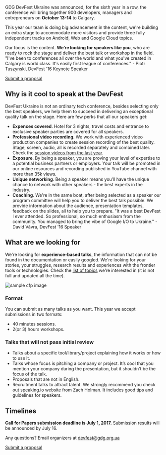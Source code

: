 GDG DevFest Ukraine was announced, for the sixth year in a row, the conference will bring together 900 developers, managers and entrepreneurs on **October 13-14** to Calgary.

This year our team is doing big advancement in the content, we're building an extra stage to accommodate more visitors and provide three fully independent tracks on Android, Web and Google Cloud topics.

Our focus is the content. **We’re looking for speakers like you**, who are ready to rock the stage and deliver the best talk or workshop in the field. "I've been to conferences all over the world and what you've created in Calgary is world class. It's easily first league of conferences." - Piotr Tuszynski, DevFest '16 Keynote Speaker

<div layout horizontal center-justified> <a href="http://bit.ly/df17-c4p" rel="noopener noreferrer"> <paper-button primary>Submit a proposal</paper-button> </a> </div>

## Why is it cool to speak at the DevFest

DevFest Ukraine is not an ordinary tech conference, besides selecting only the best speakers, we help them to succeed in delivering an exceptional quality talk on the stage. Here are few perks that all our speakers get:

- **Expences covered**. Hotel for 3 nights, travel costs and entrance to exclusive speaker parties are covered for all speakers.
- **Professional video recording**. We work with experienced video production companies to create session recording of the best quality. Stage, screen, audio, all is recorded separately and combined later. Check the [session videos from the last year](https://www.youtube.com/watch?v=VOwUnBkqmo4).
- **Exposure**. By being a speaker, you are proving your level of expertise to a potential business partners or employers. Your talk will be promoted in our online resources and recording published in YouTube channel with more than 35k views.
- **Unique networking**. Being a speaker means you’ll have the unique chance to network with other speakers - the best experts in the industry.
- **Coaching**. We're in the same boat, after being selected as a speaker our program committee will help you to deliver the best talk possible. We provide information about the audience, presentation templates, feedback on the slides, all to help you to prepare. "It was a best DevFest I ever attended. So professional, so much enthusiasm from the community. You managed to bring the vibe of Google I/O to Ukraine." - David Vávra, DevFest '16 Speaker

## What are we looking for

We're looking for **experience-based talks**, the information that can not be found in the documentation or easily googled. We're looking for your stories, your struggles, research results and experiences with the frontier tools or technologies. Check the [list of topics](https://docs.google.com/document/d/18eGvBr6wdlXsfiZM4EK6SubfL3G1RWj-ABTBN9pngNg/edit?usp=sharing) we're interested in (it is not full and updated all the time).

![sample cfp image](/images/posts/c4p.jpg)

### Format

You can submit as many talks as you want. This year we accept submissions in two formats:

- 40 minutes sessions.
- 2(or 3) hours workshops.

### Talks that will not pass initial review

- Talks about a specific tool/library/project explaining how it works or how to use it.
- Talks whose focus is pitching a company or project. It’s cool that you mention your company during the presentation, but it shouldn’t be the focus of the talk.
- Proposals that are not in English.
- Recruitment talks to attract talent. We strongly recommend you check out [speaking.io](http://speaking.io/) website from Zach Holman. It includes good tips and guidelines for speakers.

## Timelines

**Call for Papers submission deadline is July 1, 2017.** Submission results will be announced by July 16.

Any questions? Email organizers at [devfest@gdg.org.ua](mailto:devfest@gdg.org.ua)

<div layout horizontal center-justified> <a href="http://bit.ly/df17-c4p" rel="noopener noreferrer"> <paper-button primary>Submit a proposal</paper-button> </a> </div>
